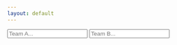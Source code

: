 ```yaml
---
layout: default
---
```


<div class="searchInput">
  <input type="text" id="search-input1" placeholder="Team A...">
  <input type="text" id="search-input2" placeholder="Team B...">
  <p id="p-result-count" style="margin-top: 0px;"><span id="result-count"></span></p>
  <div class="resultBox">
    <!-- here list are inserted from javascript -->
  </div>
</div>

<ul id="post-list"></ul>

<script>
  window.addEventListener("DOMContentLoaded", function() {
    var queryString = window.location.search;
    var urlParams = new URLSearchParams(queryString);
    var searchQuery1 = urlParams.get("search1");
    var searchQuery2 = urlParams.get("search2");

    if (searchQuery1) {
      var searchInput1 = document.getElementById("search-input1");
      searchInput1.value = searchQuery1;
      searchInput1.dispatchEvent(new Event("input"));
    }

    if (searchQuery2) {
      var searchInput2 = document.getElementById("search-input2");
      searchInput2.value = searchQuery2;
      searchInput2.dispatchEvent(new Event("input"));
    }
  });
</script>
<script src="/js/search-test.js"></script>
<script src="/js/suggest.js"></script>